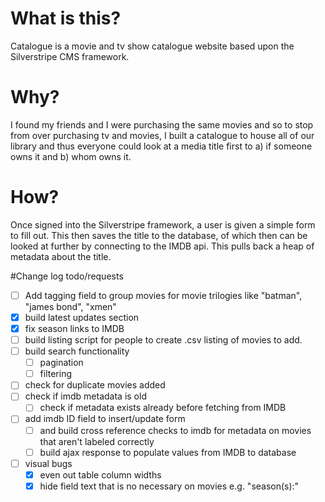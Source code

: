 # What is this?
Catalogue is a movie and tv show catalogue website based upon the Silverstripe CMS framework.

# Why?
I found my friends and I were purchasing the same movies and so to stop from over purchasing tv and movies, I built a catalogue to house all of our library and thus everyone could look at a media title first to a) if someone owns it and b) whom owns it.

# How?
Once signed into the Silverstripe framework, a user is given a simple form to fill out. This then saves the title to the database, of which then can be looked at further by connecting to the IMDB api. This pulls back a heap of metadata about the title.

#Change log todo/requests

  - [ ] Add tagging field to group movies for movie trilogies like "batman", "james bond", "xmen"
  - [x] build latest updates section
  - [x]  fix season links to IMDB
  - [ ]  build listing script for people to create .csv listing of movies to add.
  - [ ]  build search functionality
      - [ ]  pagination
      - [ ]  filtering
  - [ ]  check for duplicate movies added
  - [ ]  check if imdb metadata is old
      - [ ]  check if metadata exists already before fetching from IMDB
  - [ ]  add imdb ID field to insert/update form
      - [ ]  and build cross reference checks to imdb for metadata on movies that aren't labeled correctly
      - [ ]  build ajax response to populate values from IMDB to database
  - [ ]  visual bugs
      - [x]  even out table column widths
      - [x]  hide field text that is no necessary on movies e.g. "season(s):"
